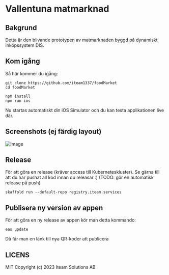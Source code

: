 # Vallentuna matmarknad

## Bakgrund

Detta är den blivande prototypen av matmarknaden byggd på dynamiskt inköpssystem DIS.

## Kom igång

Så här kommer du igång:

    git clone https://github.com/iteam1337/foodMarket
    cd foodMarket

    npm install
    npm run ios

Nu startas automatiskt din iOS Simulator och du kan testa applikationen live där.

## Screenshots (ej färdig layout)

![image](https://user-images.githubusercontent.com/395843/232560646-26c641a6-429d-46cc-8b9d-1ed460c9e119.png)

## Release

För att göra en release (kräver access till Kuberneteskluster). Se gärna till att du har pushat all kod innan du releasar :) (TODO: gör en automatisk release på push)

    skaffold run --default-repo registry.iteam.services

## Publisera ny version av appen

För att göra en ny release av appen kör man detta kommando:

    eas update

Då får man en länk till nya QR-koder att publicera

## LICENS

MIT Copyright (c) 2023 Iteam Solutions AB
